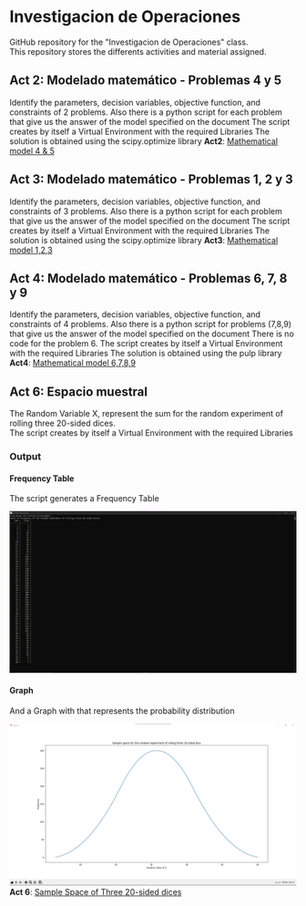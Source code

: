 # Investigacion de Operaciones
GitHub repository for the "Investigacion de Operaciones" class.  
This repository stores the differents activities and material assigned.

## Act 2: Modelado matemático - Problemas 4 y 5
Identify the parameters, decision variables, objective function, and constraints of 2 problems.
Also there is a python script for each problem that give us the answer of the model specified on the document
The script creates by itself a Virtual Environment with the required Libraries
The solution is obtained using the scipy.optimize library
**Act2**: [Mathematical model 4 & 5](https://github.com/Carlos56g/IO_Jan-June/tree/main/Actividad%202%20Modelado%204%2C5)

## Act 3: Modelado matemático - Problemas 1, 2 y 3
Identify the parameters, decision variables, objective function, and constraints of 3 problems.
Also there is a python script for each problem that give us the answer of the model specified on the document
The script creates by itself a Virtual Environment with the required Libraries
The solution is obtained using the scipy.optimize library
**Act3**: [Mathematical model 1,2,3](https://github.com/Carlos56g/IO_Jan-June/tree/main/Actividad%203%20Modelado%201%2C2%2C3)

## Act 4: Modelado matemático - Problemas 6, 7, 8 y 9
Identify the parameters, decision variables, objective function, and constraints of 4 problems.
Also there is a python script for problems (7,8,9) that give us the answer of the model specified on the document
There is no code for the problem 6.
The script creates by itself a Virtual Environment with the required Libraries
The solution is obtained using the pulp library
**Act4**: [Mathematical model 6,7,8,9](https://github.com/Carlos56g/IO_Jan-June/tree/main/Actividad%204%20Modelado%206%2C7%2C8%2C9)

## Act 6: Espacio muestral
The Random Variable X, represent the sum for the random experiment of rolling three 20-sided dices.  
The script creates by itself a Virtual Environment with the required Libraries
### Output
#### Frequency Table
The script generates a Frequency Table   

![Frequency Table](https://github.com/Carlos56g/IO_Jan-June/blob/main/Actividad%206%20Espacio%20Muestral/TableFreq.png)

#### Graph
And a Graph with that represents the probability distribution  

![Normal Distribution](https://github.com/Carlos56g/IO_Jan-June/blob/main/Actividad%206%20Espacio%20Muestral/Graph.png)
**Act 6**: [Sample Space of Three 20-sided dices](https://github.com/Carlos56g/IO_Jan-June/tree/main/Actividad%206%20Espacio%20Muestral)
